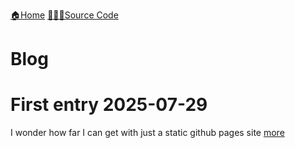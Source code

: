 <!-- header --> 
[🏠Home](https://www.cookiedan42.com/blog/)
[👨🏻‍💻Source Code](https://github.com/cookiedan42/blog)
<!-- header --> 


# Blog



# First entry 2025-07-29
I wonder how far I can get with just a static github pages site
[more](/2025-07-29.md)
